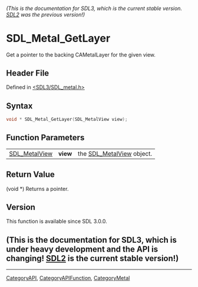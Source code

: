 ###### (This is the documentation for SDL3, which is the current stable version. [SDL2](https://wiki.libsdl.org/SDL2/) was the previous version!)
# SDL_Metal_GetLayer

Get a pointer to the backing CAMetalLayer for the given view.

## Header File

Defined in [<SDL3/SDL_metal.h>](https://github.com/libsdl-org/SDL/blob/main/include/SDL3/SDL_metal.h)

## Syntax

```c
void * SDL_Metal_GetLayer(SDL_MetalView view);
```

## Function Parameters

|                                |          |                                            |
| ------------------------------ | -------- | ------------------------------------------ |
| [SDL_MetalView](SDL_MetalView) | **view** | the [SDL_MetalView](SDL_MetalView) object. |

## Return Value

(void *) Returns a pointer.

## Version

This function is available since SDL 3.0.0.

## (This is the documentation for SDL3, which is under heavy development and the API is changing! [SDL2](https://wiki.libsdl.org/SDL2/) is the current stable version!)



----
[CategoryAPI](CategoryAPI), [CategoryAPIFunction](CategoryAPIFunction), [CategoryMetal](CategoryMetal)

